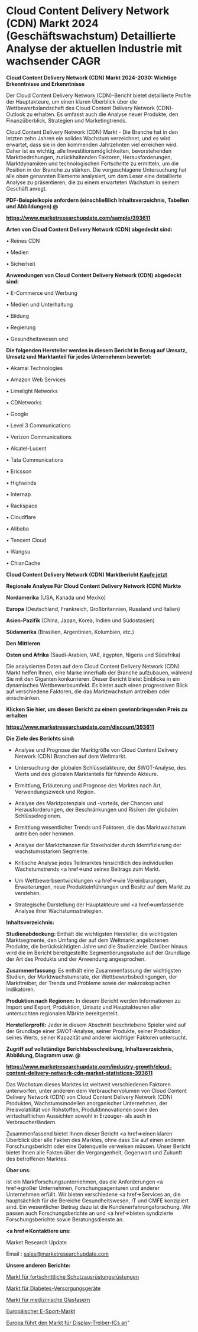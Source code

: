 # Cloud Content Delivery Network (CDN) Markt 2024 (Geschäftswachstum) Detaillierte Analyse der aktuellen Industrie mit wachsender CAGR

<strong>Cloud Content Delivery Network (CDN) Markt 2024-2030: Wichtige Erkenntnisse und Erkenntnisse</strong>

Der Cloud Content Delivery Network (CDN)-Bericht bietet detaillierte Profile der Hauptakteure, um einen klaren Überblick über die Wettbewerbslandschaft des Cloud Content Delivery Network (CDN)-Outlook zu erhalten. Es umfasst auch die Analyse neuer Produkte, den Finanzüberblick, Strategien und Marketingtrends.

Cloud Content Delivery Network (CDN) Markt - Die Branche hat in den letzten zehn Jahren ein solides Wachstum verzeichnet, und es wird erwartet, dass sie in den kommenden Jahrzehnten viel erreichen wird. Daher ist es wichtig, alle Investitionsmöglichkeiten, bevorstehenden Marktbedrohungen, zurückhaltenden Faktoren, Herausforderungen, Marktdynamiken und technologischen Fortschritte zu ermitteln, um die Position in der Branche zu stärken. Die vorgeschlagene Untersuchung hat alle oben genannten Elemente analysiert, um dem Leser eine detaillierte Analyse zu präsentieren, die zu einem erwarteten Wachstum in seinem Geschäft anregt.



<strong><b>PDF-Beispielkopie anfordern (einschließlich Inhaltsverzeichnis, Tabellen und Abbildungen) @ </b></strong>

<strong><a href=https://www.marketresearchupdate.com/sample/393611>

<strong>https://www.marketresearchupdate.com/sample/393611</u></a></strong></strong>



<strong>Arten von Cloud Content Delivery Network (CDN) abgedeckt sind:</strong>

• Reines CDN

• Medien

• Sicherheit



<strong>Anwendungen von Cloud Content Delivery Network (CDN) abgedeckt sind:</strong>

• E-Commerce und Werbung

• Medien und Unterhaltung

• Bildung

• Regierung

• Gesundheitswesen und



<strong>Die folgenden Hersteller werden in diesem Bericht in Bezug auf Umsatz, Umsatz und Marktanteil für jedes Unternehmen bewertet:</strong>

• Akamai Technologies

• Amazon Web Services

• Limelight Networks

• CDNetworks

• Google

• Level 3 Communications

• Verizon Communications

• Alcatel-Lucent

• Tata Communications

• Ericsson

• Highwinds

• Internap

• Rackspace

• Cloudflare

• Alibaba

• Tencent Cloud

• Wangsu

• ChianCache



<strong>Cloud Content Delivery Network (CDN) Marktbericht <a href=https://www.marketresearchupdate.com/buynow/393611>Kaufe jetzt</a></strong>



<strong>Regionale Analyse Für Cloud Content Delivery Network (CDN) Märkte</strong>



<strong>Nordamerika</strong> (USA, Kanada und Mexiko)



<strong>Europa</strong> (Deutschland, Frankreich, Großbritannien, Russland und Italien)



<strong>Asien-Pazifik</strong> (China, Japan, Korea, Indien und Südostasien)



<strong>Südamerika</strong> (Brasilien, Argentinien, Kolumbien, etc.)



<strong>Den Mittleren</strong> 

<strong>Osten und Afrika</strong> (Saudi-Arabien, VAE, ägypten, Nigeria und Südafrika)

Die analysierten Daten auf dem Cloud Content Delivery Network (CDN) Markt helfen Ihnen, eine Marke innerhalb der Branche aufzubauen, während Sie mit den Giganten konkurrieren. Dieser Bericht bietet Einblicke in ein dynamisches Wettbewerbsumfeld. Es bietet auch einen progressiven Blick auf verschiedene Faktoren, die das Marktwachstum antreiben oder einschränken.



<strong>Klicken Sie hier, um diesen Bericht zu einem gewinnbringenden Preis zu erhalten
</strong>

<strong><a href=https://www.marketresearchupdate.com/discount/393611>https://www.marketresearchupdate.com/discount/393611</b></u></strong></a>



<strong>Die Ziele des Berichts sind:</strong>

- Analyse und Prognose der Marktgröße von Cloud Content Delivery Network (CDN) Branchen auf dem Weltmarkt.

- Untersuchung der globalen Schlüsselakteure, der SWOT-Analyse, des Werts und des globalen Marktanteils für führende Akteure.

- Ermittlung, Erläuterung und Prognose des Marktes nach Art, Verwendungszweck und Region.

- Analyse des Marktpotenzials und -vorteils, der Chancen und Herausforderungen, der Beschränkungen und Risiken der globalen Schlüsselregionen.

- Ermittlung wesentlicher Trends und Faktoren, die das Marktwachstum antreiben oder hemmen.

- Analyse der Marktchancen für Stakeholder durch Identifizierung der wachstumsstarken Segmente.

- Kritische Analyse jedes Teilmarktes hinsichtlich des individuellen Wachstumstrends <a href=>und</a> seines Beitrags zum Markt.

- Um Wettbewerbsentwicklungen <a href=>wie</a> Vereinbarungen, Erweiterungen, neue Produkteinführungen und Besitz auf dem Markt zu verstehen.

- Strategische Darstellung der Hauptakteure und <a href=>umfas</a>sende Analyse ihrer Wachstumsstrategien.



<strong>Inhaltsverzeichnis:</strong>



<strong>Studienabdeckung:</strong> Enthält die wichtigsten Hersteller, die wichtigsten Marktsegmente, den Umfang der auf dem Weltmarkt angebotenen Produkte, die berücksichtigten Jahre und die Studienziele. Darüber hinaus wird die im Bericht bereitgestellte Segmentierungsstudie auf der Grundlage der Art des Produkts und der Anwendung angesprochen.



<strong>Zusammenfassung:</strong> Es enthält eine Zusammenfassung der wichtigsten Studien, der Marktwachstumsrate, der Wettbewerbsbedingungen, der Markttreiber, der Trends und Probleme sowie der makroskopischen Indikatoren.



<strong>Produktion nach Regionen:</strong> In diesem Bericht werden Informationen zu Import und Export, Produktion, Umsatz und Hauptakteuren aller untersuchten regionalen Märkte bereitgestellt.



<strong>Herstellerprofil:</strong> Jeder in diesem Abschnitt beschriebene Spieler wird auf der Grundlage einer SWOT-Analyse, seiner Produkte, seiner Produktion, seines Werts, seiner Kapazität und anderer wichtiger Faktoren untersucht.



<strong><b>Zugriff auf vollständige Berichtsbeschreibung, Inhaltsverzeichnis, Abbildung, Diagramm usw. @ </b></strong>

<strong><a href=https://www.marketresearchupdate.com/industry-growth/cloud-content-delivery-network-cdn-market-statistices-393611>https://www.marketresearchupdate.com/industry-growth/cloud-content-delivery-network-cdn-market-statistices-393611</a></strong>

Das Wachstum dieses Marktes ist weltweit verschiedenen Faktoren unterworfen, unter anderem dem Verbrauchervolumen von Cloud Content Delivery Network (CDN) von Cloud Content Delivery Network (CDN) Produkten, Wachstumsmodellen anorganischer Unternehmen, der Preisvolatilität von Rohstoffen, Produktinnovationen sowie den wirtschaftlichen Aussichten sowohl in Erzeuger- als auch in Verbraucherländern.

Zusammenfassend bietet Ihnen dieser Bericht <a href=>einen</a> klaren Überblick über alle Fakten des Marktes, ohne dass Sie auf einen anderen Forschungsbericht oder eine Datenquelle verweisen müssen. Unser Bericht bietet Ihnen alle Fakten über die Vergangenheit, Gegenwart und Zukunft des betroffenen Marktes.



<strong>Über uns:</strong>

 ist ein Marktforschungsunternehmen, das die Anforderungen <a href=>großer</a> Unternehmen, Forschungsagenturen und anderer Unternehmen erfüllt. Wir bieten verschiedene <a href=>Services</a> an, die hauptsächlich für die Bereiche Gesundheitswesen, IT und CMFE konzipiert sind. Ein wesentlicher Beitrag dazu ist die Kundenerfahrungsforschung. Wir passen auch Forschungsberichte an und <a href=>bieten</a> syndizierte Forschungsberichte sowie Beratungsdienste an.



<strong><a href=>Kontaktiere uns:</a></strong>

Market Research Update

Email : sales@marketresearchupdate.com



<strong>Unsere anderen Berichte:</strong>

<a href=https://www.linkedin.com/pulse/advanced-protective-gear-armour-market-2023-2029>Markt für fortschrittliche Schutzausrüstungsrüstungen</a>

<a href=https://www.linkedin.com/pulse/diabetes-care-device-market-research-report-reveals-explosive>Markt für Diabetes-Versorgungsgeräte</a>

<a href=https://www.linkedin.com/pulse/medical-fiber-optics-market-2023-analysis>Markt für medizinische Glasfasern</a>

<a href=https://www.linkedin.com/pulse/europe-esports-market-2023-current-future-trends>Europäischer E-Sport-Markt</a>

<a href=https://www.linkedin.com/pulse/europe-led-display-driver-ics-market-2023-pointing>Europa führt den Markt für Display-Treiber-ICs an</a>"
